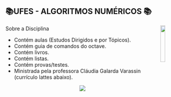 

## 📚UFES - ALGORITMOS NUMÉRICOS 📚
<img align="right" width="16%" src="https://user-images.githubusercontent.com/80075307/220129072-48d5ff96-a10d-4e0b-9024-9374bee2c0c2.svg">

Sobre a Disciplina
  * Contém aulas (Estudos Dirigidos e por Tópicos).
  * Contém guia de comandos do octave.
  * Contém livros.
  * Contém listas.
  * Contém provas/testes.
  * Ministrada pela professora Cláudia Galarda Varassin (currículo lattes abaixo).

<div align="center">
    <a href="http://lattes.cnpq.br/2830876480676595" target="_blank"
      ><img
        src="https://img.shields.io/badge/-Currículo Lattes-%230077B5?style=for-the-badge&logo=linkedin&logoColor=white"
        target="_blank"
  </div>
